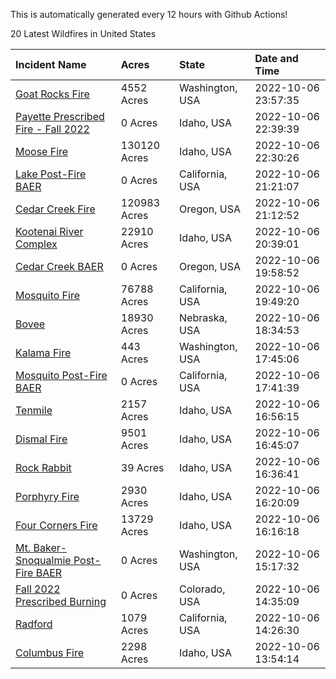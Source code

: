 This is automatically generated every 12 hours with Github Actions!

20 Latest Wildfires in United States

 | Incident Name | Acres | State | Date and Time |
|:---|:---|:---|:---|
| [Goat Rocks Fire](https://inciweb.nwcg.gov/incident/8415/) | 4552 Acres | Washington, USA | 2022-10-06 23:57:35 |
| [Payette Prescribed Fire - Fall 2022](https://inciweb.nwcg.gov/incident/8424/) | 0 Acres | Idaho, USA | 2022-10-06 22:39:39 |
| [Moose Fire](https://inciweb.nwcg.gov/incident/8249/) | 130120 Acres | Idaho, USA | 2022-10-06 22:30:26 |
| [Lake Post-Fire BAER](https://inciweb.nwcg.gov/incident/7115/) | 0 Acres | California, USA | 2022-10-06 21:21:07 |
| [Cedar Creek Fire](https://inciweb.nwcg.gov/incident/8307/) | 120983 Acres | Oregon, USA | 2022-10-06 21:12:52 |
| [Kootenai River Complex ](https://inciweb.nwcg.gov/incident/8378/) | 22910 Acres | Idaho, USA | 2022-10-06 20:39:01 |
| [Cedar Creek BAER](https://inciweb.nwcg.gov/incident/8434/) | 0 Acres | Oregon, USA | 2022-10-06 19:58:52 |
| [Mosquito Fire](https://inciweb.nwcg.gov/incident/8398/) | 76788 Acres | California, USA | 2022-10-06 19:49:20 |
| [Bovee](https://inciweb.nwcg.gov/incident/8437/) | 18930 Acres | Nebraska, USA | 2022-10-06 18:34:53 |
| [Kalama Fire](https://inciweb.nwcg.gov/incident/8420/) | 443 Acres | Washington, USA | 2022-10-06 17:45:06 |
| [Mosquito Post-Fire BAER](https://inciweb.nwcg.gov/incident/8430/) | 0 Acres | California, USA | 2022-10-06 17:41:39 |
| [Tenmile ](https://inciweb.nwcg.gov/incident/8401/) | 2157 Acres | Idaho, USA | 2022-10-06 16:56:15 |
| [Dismal Fire](https://inciweb.nwcg.gov/incident/8284/) | 9501 Acres | Idaho, USA | 2022-10-06 16:45:07 |
| [Rock Rabbit](https://inciweb.nwcg.gov/incident/8400/) | 39 Acres | Idaho, USA | 2022-10-06 16:36:41 |
| [Porphyry Fire](https://inciweb.nwcg.gov/incident/8334/) | 2930 Acres | Idaho, USA | 2022-10-06 16:20:09 |
| [Four Corners Fire](https://inciweb.nwcg.gov/incident/8331/) | 13729 Acres | Idaho, USA | 2022-10-06 16:16:18 |
| [Mt. Baker-Snoqualmie Post-Fire BAER](https://inciweb.nwcg.gov/incident/8429/) | 0 Acres | Washington, USA | 2022-10-06 15:17:32 |
| [Fall 2022 Prescribed Burning](https://inciweb.nwcg.gov/incident/8438/) | 0 Acres | Colorado, USA | 2022-10-06 14:35:09 |
| [Radford](https://inciweb.nwcg.gov/incident/8390/) | 1079 Acres | California, USA | 2022-10-06 14:26:30 |
| [Columbus Fire](https://inciweb.nwcg.gov/incident/8368/) | 2298 Acres | Idaho, USA | 2022-10-06 13:54:14 |
